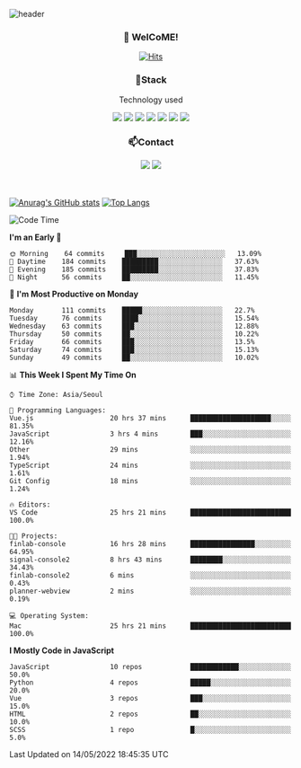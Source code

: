 ![header](https://capsule-render.vercel.app/api?type=waving&color=gradient&height=200&text=Kyungjoon&fontAlign=70&fontAlignY=40&animation=twinkling)

<h3 align="center">👋 WelCoME!</h3>

<div align=center>
  
[![Hits](https://hits.seeyoufarm.com/api/count/incr/badge.svg?url=https%3A%2F%2Fgithub.com%2Fuvula6921&count_bg=%2322BAC9&title_bg=%23827F7F&icon=iconify.svg&icon_color=%2325A27F&title=visits&edge_flat=false)](https://hits.seeyoufarm.com)
  
</div>
<h3 align="center">📌Stack</h3>
<p align="center">Technology used</p>
<div align="center"><img src="https://img.shields.io/badge/HTML5-E34F26?style=flat-square&logo=HTML5&logoColor=white"></img> <img src="https://img.shields.io/badge/CSS3-0A84FF?style=flat-square&logo=CSS3&logoColor=white"></img> <img src="https://img.shields.io/badge/JavaScript-FFCD11?style=flat-square&logo=JavaScript&logoColor=white"></img> <img src="https://img.shields.io/badge/React-00BCF6?style=flat-square&logo=React&logoColor=white"></img> <img src="https://img.shields.io/badge/jQuery-3655FF?style=flat-square&logo=jQuery&logoColor=white"></img> <img src="https://img.shields.io/badge/Ruby-E0115F?style=flat-square&logo=Ruby&logoColor=white"></img> <img src="https://img.shields.io/badge/Python-4B8BBE?style=flat-square&logo=Python&logoColor=white"></img></div>

<h3 align="center">📫Contact</h3>
<div align="center"><a href="https://velog.io/@uvula6921/"><img src="https://img.shields.io/badge/Blog-20c997?style=flat-square&logo=V&logoColor=white"/></a> <a href="pkj6921@gmail.com"><img src="https://img.shields.io/badge/Gmail-EA4335?style=flat-square&logo=Gmail&logoColor=white"/></a></div>
<br>
<br>

[![Anurag's GitHub stats](https://github-readme-stats.vercel.app/api?username=uvula6921&hide=stars,issues&show_icons=true&count_private=true&theme=tokyonight)](https://github.com/anuraghazra/github-readme-stats)
[![Top Langs](https://github-readme-stats.vercel.app/api/top-langs/?username=uvula6921&hide=css,jupyter%20notebook,html&exclude_repo=uvula6921,uvula6921.github.io&layout=compact&langs_count=8)](https://github.com/anuraghazra/github-readme-stats)

<!--START_SECTION:waka-->
![Code Time](http://img.shields.io/badge/Code%20Time-0%20secs-blue)

**I'm an Early 🐤** 

```text
🌞 Morning    64 commits     ███░░░░░░░░░░░░░░░░░░░░░░   13.09% 
🌆 Daytime    184 commits    █████████░░░░░░░░░░░░░░░░   37.63% 
🌃 Evening    185 commits    █████████░░░░░░░░░░░░░░░░   37.83% 
🌙 Night      56 commits     ██░░░░░░░░░░░░░░░░░░░░░░░   11.45%

```
📅 **I'm Most Productive on Monday** 

```text
Monday       111 commits    █████░░░░░░░░░░░░░░░░░░░░   22.7% 
Tuesday      76 commits     ████░░░░░░░░░░░░░░░░░░░░░   15.54% 
Wednesday    63 commits     ███░░░░░░░░░░░░░░░░░░░░░░   12.88% 
Thursday     50 commits     ██░░░░░░░░░░░░░░░░░░░░░░░   10.22% 
Friday       66 commits     ███░░░░░░░░░░░░░░░░░░░░░░   13.5% 
Saturday     74 commits     ███░░░░░░░░░░░░░░░░░░░░░░   15.13% 
Sunday       49 commits     ██░░░░░░░░░░░░░░░░░░░░░░░   10.02%

```


📊 **This Week I Spent My Time On** 

```text
⌚︎ Time Zone: Asia/Seoul

💬 Programming Languages: 
Vue.js                   20 hrs 37 mins      ████████████████████░░░░░   81.35% 
JavaScript               3 hrs 4 mins        ███░░░░░░░░░░░░░░░░░░░░░░   12.16% 
Other                    29 mins             ░░░░░░░░░░░░░░░░░░░░░░░░░   1.94% 
TypeScript               24 mins             ░░░░░░░░░░░░░░░░░░░░░░░░░   1.61% 
Git Config               18 mins             ░░░░░░░░░░░░░░░░░░░░░░░░░   1.24%

🔥 Editors: 
VS Code                  25 hrs 21 mins      █████████████████████████   100.0%

🐱‍💻 Projects: 
finlab-console           16 hrs 28 mins      ████████████████░░░░░░░░░   64.95% 
signal-console2          8 hrs 43 mins       ████████░░░░░░░░░░░░░░░░░   34.43% 
finlab-console2          6 mins              ░░░░░░░░░░░░░░░░░░░░░░░░░   0.43% 
planner-webview          2 mins              ░░░░░░░░░░░░░░░░░░░░░░░░░   0.19%

💻 Operating System: 
Mac                      25 hrs 21 mins      █████████████████████████   100.0%

```

**I Mostly Code in JavaScript** 

```text
JavaScript               10 repos            ████████████░░░░░░░░░░░░░   50.0% 
Python                   4 repos             █████░░░░░░░░░░░░░░░░░░░░   20.0% 
Vue                      3 repos             ███░░░░░░░░░░░░░░░░░░░░░░   15.0% 
HTML                     2 repos             ██░░░░░░░░░░░░░░░░░░░░░░░   10.0% 
SCSS                     1 repo              █░░░░░░░░░░░░░░░░░░░░░░░░   5.0%

```



 Last Updated on 14/05/2022 18:45:35 UTC
<!--END_SECTION:waka-->
